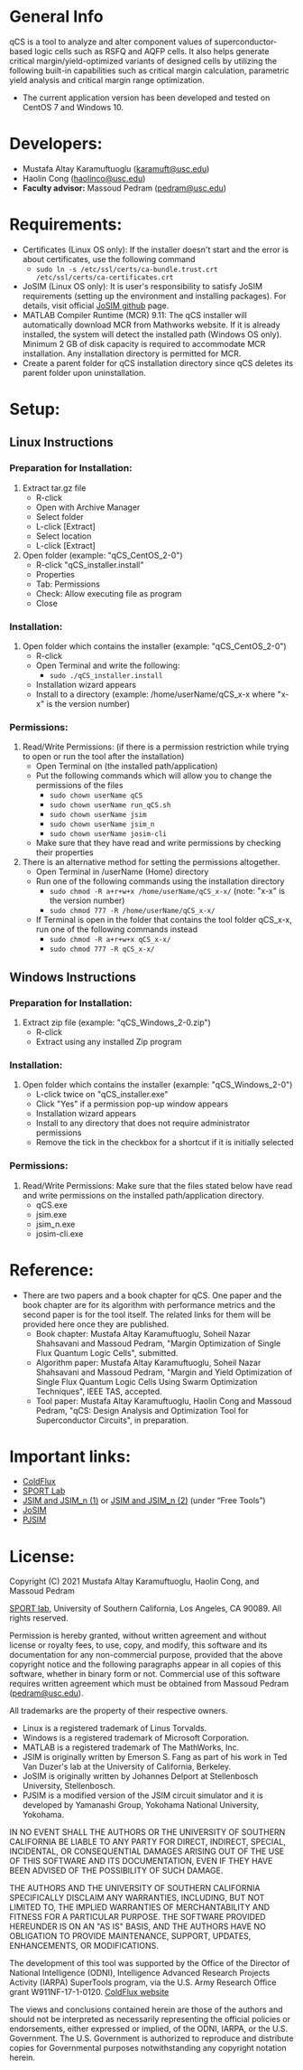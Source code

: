 # General Info
qCS is a tool to analyze and alter component values of superconductor-based logic cells such as RSFQ and AQFP cells. It also helps generate critical margin/yield-optimized variants of designed cells by utilizing the following built-in capabilities such as critical margin calculation, parametric yield analysis and critical margin range optimization.

- The current application version has been developed and tested on CentOS 7 and Windows 10.

# Developers:
- Mustafa Altay Karamuftuoglu (<karamuft@usc.edu>)
- Haolin Cong (<haolinco@usc.edu>)
- **Faculty advisor:** Massoud Pedram (<pedram@usc.edu>)

# Requirements:
- Certificates (Linux OS only): If the installer doesn't start and the error is about certificates, use the following command
	* `sudo ln -s /etc/ssl/certs/ca-bundle.trust.crt /etc/ssl/certs/ca-certificates.crt`
- JoSIM (Linux OS only): It is user's responsibility to satisfy JoSIM requirements (setting up the environment and installing packages). For details, visit official [JoSIM github](https://joeydelp.github.io/JoSIM/#linux) page.
- MATLAB Compiler Runtime (MCR) 9.11: The qCS installer will automatically download MCR from Mathworks website. If it is already installed, the system will detect the installed path (Windows OS only). Minimum 2 GB of disk capacity is required to accommodate MCR installation. Any installation directory is permitted for MCR.
- Create a parent folder for qCS installation directory since qCS deletes its parent folder upon uninstallation.

# Setup:
## Linux Instructions
### Preparation for Installation:
1. Extract tar.gz file
	* R-click
	* Open with Archive Manager
	* Select folder
	* L-click [Extract]
	* Select location
	* L-click [Extract]
2. Open folder (example: "qCS_CentOS_2-0")
	* R-click "qCS_installer.install"
	* Properties
	* Tab: Permissions
	* Check: Allow executing file as program
	* Close

### Installation:
1. Open folder which contains the installer (example: "qCS_CentOS_2-0")
	* R-click
	* Open Terminal and write the following:
		* `sudo ./qCS_installer.install`
	* Installation wizard appears
	* Install to a directory (example: /home/userName/qCS_x-x where "x-x" is the version number)

### Permissions:
1. Read/Write Permissions: (if there is a permission restriction while trying to open or run the tool after the installation)
	* Open Terminal on (the installed path/application)
	* Put the following commands which will allow you to change the permissions of the files
		* `sudo chown userName qCS`
		* `sudo chown userName run_qCS.sh`
		* `sudo chown userName jsim`
		* `sudo chown userName jsim_n`
		* `sudo chown userName josim-cli`
	* Make sure that they have read and write permissions by checking their properties
2. There is an alternative method for setting the permissions altogether.
	* Open Terminal in /userName (Home) directory
	* Run one of the following commands using the installation directory
		* `sudo chmod -R a+r+w+x /home/userName/qCS_x-x/` (note: "x-x" is the version number)
		* `sudo chmod 777 -R /home/userName/qCS_x-x/`
	* If Terminal is open in the folder that contains the tool folder qCS_x-x, run one of the following commands instead
		* `sudo chmod -R a+r+w+x qCS_x-x/`
		* `sudo chmod 777 -R qCS_x-x/`

## Windows Instructions
### Preparation for Installation:
1. Extract zip file (example: "qCS_Windows_2-0.zip")
	* R-click
	* Extract using any installed Zip program

### Installation:
1. Open folder which contains the installer (example: "qCS_Windows_2-0")
	* L-click twice on "qCS_installer.exe"
	* Click "Yes" if a permission pop-up window appears
	* Installation wizard appears
	* Install to any directory that does not require administrator permissions
	* Remove the tick in the checkbox for a shortcut if it is initially selected

### Permissions:
1. Read/Write Permissions: Make sure that the files stated below have read and write permissions on the installed path/application directory.
	* qCS.exe
	* jsim.exe
	* jsim_n.exe
	* josim-cli.exe

# Reference:
- There are two papers and a book chapter for qCS. One paper and the book chapter are for its algorithm with performance metrics and the second paper is for the tool itself. The related links for them will be provided here once they are published.
	* Book chapter: Mustafa Altay Karamuftuoglu, Soheil Nazar Shahsavani and Massoud Pedram, "Margin Optimization of Single Flux Quantum Logic Cells", submitted.
	* Algorithm paper: Mustafa Altay Karamuftuoglu, Soheil Nazar Shahsavani and Massoud Pedram, "Margin and Yield Optimization of Single Flux Quantum Logic Cells Using Swarm Optimization Techniques", IEEE TAS, accepted.
	* Tool paper: Mustafa Altay Karamuftuoglu, Haolin Cong and Massoud Pedram, "qCS: Design Analysis and Optimization Tool for Superconductor Circuits", in preparation.

# Important links:
- [ColdFlux](https://coldflux.usc.edu/)
- [SPORT Lab](https://sportlab.usc.edu/)
- [JSIM and JSIM\_n (1)](https://github.com/coldlogix/jsim) or [JSIM and JSIM\_n (2)](https://www.sun-magnetics.com/resources/) (under “Free Tools”)
- [JoSIM](https://github.com/JoeyDelp/JoSIM)
- [PJSIM](http://www.nashilab.ynu.ac.jp/eng/pjsim.html)

# License:
Copyright (C) 2021 Mustafa Altay Karamuftuoglu, Haolin Cong, and Massoud Pedram

[SPORT lab](https://sportlab.usc.edu/), University of Southern California, Los Angeles, CA 90089. All rights reserved.

Permission is hereby granted, without written agreement and without license or royalty fees, to use, copy, and modify, this software and its documentation for any non-commercial purpose, provided that the above copyright notice and the following paragraphs appear in all copies of this software, whether in binary form or not. Commercial use of this software requires written agreement which must be obtained from Massoud Pedram (<pedram@usc.edu>).

All trademarks are the property of their respective owners.
- Linux is a registered trademark of Linus Torvalds.
- Windows is a registered trademark of Microsoft Corporation.
- MATLAB is a registered trademark of The MathWorks, Inc.
- JSIM is originally written by Emerson S. Fang as part of his work in Ted Van Duzer's lab at the University of California, Berkeley.
- JoSIM is originally written by Johannes Delport at Stellenbosch University, Stellenbosch.
- PJSIM is a modified version of the JSIM circuit simulator and it is developed by Yamanashi Group, Yokohama National University, Yokohama.

IN NO EVENT SHALL THE AUTHORS OR THE UNIVERSITY OF SOUTHERN CALIFORNIA BE LIABLE TO ANY PARTY FOR DIRECT, INDIRECT, SPECIAL, INCIDENTAL, OR CONSEQUENTIAL DAMAGES ARISING OUT OF THE USE OF THIS SOFTWARE AND ITS DOCUMENTATION, EVEN IF THEY HAVE BEEN ADVISED OF THE POSSIBILITY OF SUCH DAMAGE.

THE AUTHORS AND THE UNIVERSITY OF SOUTHERN CALIFORNIA SPECIFICALLY DISCLAIM ANY WARRANTIES, INCLUDING, BUT NOT LIMITED TO, THE IMPLIED WARRANTIES OF MERCHANTABILITY AND FITNESS FOR A PARTICULAR PURPOSE. THE SOFTWARE PROVIDED HEREUNDER IS ON AN "AS IS" BASIS, AND THE AUTHORS HAVE NO OBLIGATION TO PROVIDE MAINTENANCE, SUPPORT, UPDATES, ENHANCEMENTS, OR MODIFICATIONS.

The development of this tool was supported by the Office of the Director of National Intelligence (ODNI), Intelligence Advanced Research Projects Activity (IARPA) SuperTools program, via the U.S. Army Research Office grant W911NF-17-1-0120. [ColdFlux website](https://coldflux.usc.edu/)

The views and conclusions contained herein are those of the authors and should not be interpreted as necessarily representing the official policies or endorsements, either expressed or implied, of the ODNI, IARPA, or the U.S. Government. The U.S. Government is authorized to reproduce and distribute copies for Governmental purposes notwithstanding any copyright notation herein.

